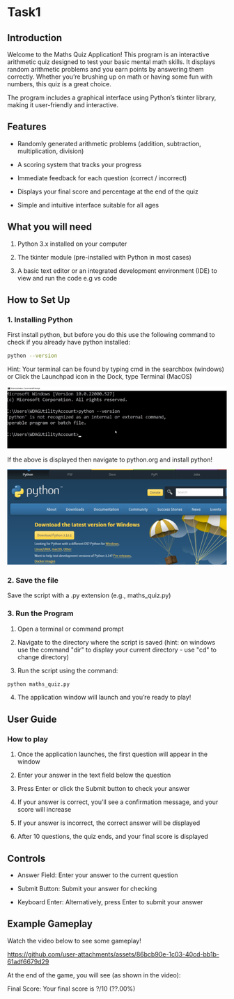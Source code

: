 # Task1

## Introduction

Welcome to the Maths Quiz Application! This program is an interactive arithmetic quiz designed to test your basic mental math skills. It displays random arithmetic problems and you earn points by answering them correctly. Whether you’re brushing up on math or having some fun with numbers, this quiz is a great choice.

The program includes a graphical interface using Python’s tkinter library, making it user-friendly and interactive.

## Features

- Randomly generated arithmetic problems (addition, subtraction, multiplication, division)

- A scoring system that tracks your progress

- Immediate feedback for each question (correct / incorrect)

- Displays your final score and percentage at the end of the quiz

- Simple and intuitive interface suitable for all ages

## What you will need

1. Python 3.x installed on your computer

2. The tkinter module (pre-installed with Python in most cases)

3. A basic text editor or an integrated development environment (IDE) to view and run the code e.g vs code

## How to Set Up

### 1. Installing Python

First install python, but before you do this use the following command to check if you already have python installed:

```bash 
python --version
```

Hint: Your terminal can be found by typing cmd in the searchbox (windows) or Click the Launchpad icon in the Dock, type Terminal (MacOS)

![image of vs ccode](pythonError.png)

If the above is displayed then navigate to python.org and install python!

![image of vs ccode](pythonDownload.png)

### 2. Save the file

Save the script with a .py extension (e.g., maths_quiz.py)

### 3. Run the Program

1. Open a terminal or command prompt

2. Navigate to the directory where the script is saved (hint: on windows use the command "dir" to display your current directory - use "cd" to change directory)

3. Run the script using the command:

```bash 
python maths_quiz.py
```

4. The application window will launch and you’re ready to play!



## User Guide

### How to play

1. Once the application launches, the first question will appear in the window

2. Enter your answer in the text field below the question

3. Press Enter or click the Submit button to check your answer

4. If your answer is correct, you’ll see a confirmation message, and your score will increase

5. If your answer is incorrect, the correct answer will be displayed

6. After 10 questions, the quiz ends, and your final score is displayed


## Controls

- Answer Field: Enter your answer to the current question

- Submit Button: Submit your answer for checking

- Keyboard Enter: Alternatively, press Enter to submit your answer


## Example Gameplay

Watch the video below to see some gameplay!

https://github.com/user-attachments/assets/86bcb90e-1c03-40cd-bb1b-61adf6679d29

At the end of the game, you will see (as shown in the video):

Final Score: Your final score is ?/10 (??.00%)
